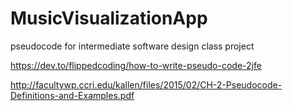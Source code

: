 # MusicVisualizationApp
pseudocode for intermediate software design class project


https://dev.to/flippedcoding/how-to-write-pseudo-code-2jfe


http://facultywp.ccri.edu/kallen/files/2015/02/CH-2-Pseudocode-Definitions-and-Examples.pdf
